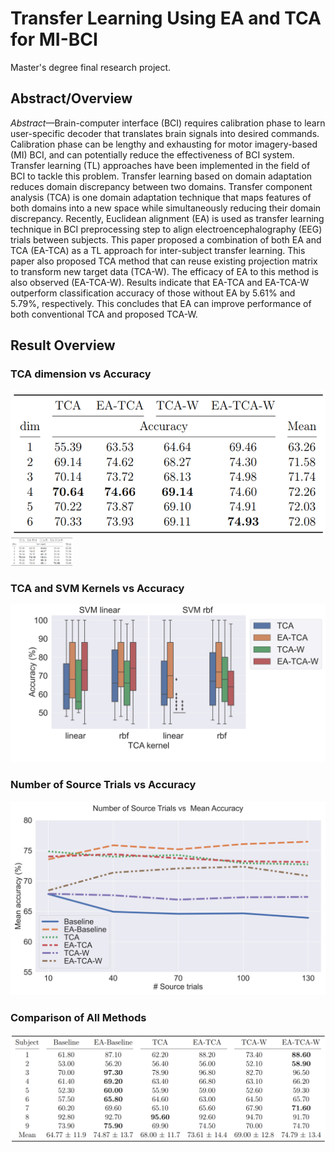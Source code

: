 # Transfer Learning Using EA and TCA for MI-BCI
Master's degree final research project.

## Abstract/Overview
*Abstract*—Brain-computer interface (BCI) requires calibration phase to learn user-specific decoder that translates brain signals into desired commands. Calibration phase can be lengthy and exhausting for motor imagery-based (MI) BCI, and can potentially reduce the effectiveness of BCI system. Transfer learning (TL) approaches have been implemented in the field of BCI to tackle
this problem. Transfer learning based on domain adaptation reduces domain discrepancy between two domains. Transfer component analysis (TCA) is one domain adaptation technique that maps features of both domains into a new space while simultaneously reducing their domain discrepancy. Recently,
Euclidean alignment (EA) is used as transfer learning technique in BCI preprocessing step to align electroencephalography (EEG) trials between subjects. This paper proposed a combination of both EA and TCA (EA-TCA) as a TL approach for inter-subject transfer learning. This paper also proposed TCA method that can reuse existing projection matrix to transform new target data (TCA-W). The efficacy of EA to this method is also observed
(EA-TCA-W). Results indicate that EA-TCA and EA-TCA-W outperform classification accuracy of those without EA by 5.61% and 5.79%, respectively. This concludes that EA can improve performance of both conventional TCA and proposed TCA-W.

## Result Overview
### TCA dimension vs Accuracy
![ker-acc](/image/blog-tcadim-acc.png)
<img src="/image/blog-tcadim-acc.png" width="100">

### TCA and SVM Kernels vs Accuracy
![ker-acc](/image/blog-ker-acc.png)

### Number of Source Trials vs Accuracy
![src-acc](/image/blog-src-acc.png)


### Comparison of All Methods
![eval-all](/image/blog-eval-all.png)
